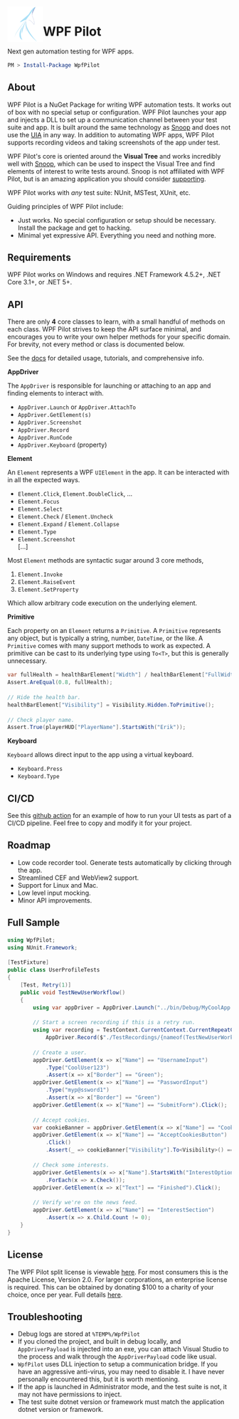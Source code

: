 <img align="left" width="80" height="80" src="logo.png" alt="WPF Pilot logo">

# WPF Pilot

Next gen automation testing for WPF apps.

```powershell
PM > Install-Package WpfPilot
```

## About

WPF Pilot is a NuGet Package for writing WPF automation tests. It works out of box with no special setup or configuration. WPF Pilot launches your app and injects a DLL to set up a communication channel between your test suite and app. It is built around the same technology as [Snoop](https://github.com/snoopwpf/snoopwpf) and does not use the <ins title="Microsoft UI Automation Framework">UIA</ins> in any way. In addition to automating WPF apps, WPF Pilot supports recording videos and taking screenshots of the app under test.

WPF Pilot's core is oriented around the **Visual Tree** and works incredibly well with [Snoop](https://github.com/snoopwpf/snoopwpf), which can be used to inspect the Visual Tree and find elements of interest to write tests around. Snoop is not affiliated with WPF Pilot, but is an amazing application you should consider [supporting](https://github.com/sponsors/batzen).

WPF Pilot works with _any_ test suite: NUnit, MSTest, XUnit, etc.

Guiding principles of WPF Pilot include:

- Just works. No special configuration or setup should be necessary. Install the package and get to hacking.
- Minimal yet expressive API. Everything you need and nothing more.

## Requirements

WPF Pilot works on Windows and requires .NET Framework 4.5.2+, .NET Core 3.1+, or .NET 5+.

## API

There are only **4** core classes to learn, with a small handful of methods on each class. WPF Pilot strives to keep the API surface minimal, and encourages you to write your own helper methods for your specific domain. For brevity, not every method or class is documented below.

See the [docs](https://wpfpilot.dev/docs/tutorial) for detailed usage, tutorials, and comprehensive info.

**AppDriver**

The `AppDriver` is responsible for launching or attaching to an app and finding elements to interact with.

- `AppDriver.Launch` or `AppDriver.AttachTo`
- `AppDriver.GetElement(s)`
- `AppDriver.Screenshot`
- `AppDriver.Record`
- `AppDriver.RunCode`
- `AppDriver.Keyboard` (property)

**Element**

An `Element` represents a WPF `UIElement` in the app. It can be interacted with in all the expected ways.

- `Element.Click`, `Element.DoubleClick`, …
- `Element.Focus`
- `Element.Select`
- `Element.Check` / `Element.Uncheck`
- `Element.Expand` / `Element.Collapse`
- `Element.Type`
- `Element.Screenshot`  
[…]

Most `Element` methods are syntactic sugar around 3 core methods,

1. `Element.Invoke`
1. `Element.RaiseEvent`
1. `Element.SetProperty`

Which allow arbitrary code execution on the underlying element.

**Primitive**

Each property on an `Element` returns a `Primitive`. A `Primitive` represents any object, but is typically a string, number, `DateTime`, or the like. A `Primitive` comes with many support methods to work as expected. A primitive can be cast to its underlying type using `To<T>`, but this is generally unnecessary.

```csharp
var fullHealth = healthBarElement["Width"] / healthBarElement["FullWidth"];
Assert.AreEqual(0.8, fullHealth);

// Hide the health bar.
healthBarElement["Visibility"] = Visibility.Hidden.ToPrimitive();

// Check player name.
Assert.True(playerHUD["PlayerName"].StartsWith("Erik"));
```

**Keyboard**

`Keyboard` allows direct input to the app using a virtual keyboard.

- `Keyboard.Press`
- `Keyboard.Type`

## CI/CD

See this [github action](https://github.com/WPF-Pilot/PaymentCalculator/blob/main/.github/workflows/ui-tests.yml) for an example of how to run your UI tests as part of a CI/CD pipeline. Feel free to copy and modify it for your project.

## Roadmap

- Low code recorder tool. Generate tests automatically by clicking through the app.
- Streamlined CEF and WebView2 support.
- Support for Linux and Mac.
- Low level input mocking.
- Minor API improvements.

## Full Sample

```csharp
using WpfPilot;
using NUnit.Framework;

[TestFixture]
public class UserProfileTests
{
    [Test, Retry(1)]
    public void TestNewUserWorkflow()
    {
        using var appDriver = AppDriver.Launch("../bin/Debug/MyCoolApp.exe");

        // Start a screen recording if this is a retry run.
        using var recording = TestContext.CurrentContext.CurrentRepeatCount > 0 ?
            AppDriver.Record($"./TestRecordings/{nameof(TestNewUserWorkflow)}.mp4") : null;

        // Create a user.
        appDriver.GetElement(x => x["Name"] == "UsernameInput")
            .Type("CoolUser123")
            .Assert(x => x["Border"] == "Green");
        appDriver.GetElement(x => x["Name"] == "PasswordInput")
            .Type("myp@ssword1")
            .Assert(x => x["Border"] == "Green")
        appDriver.GetElement(x => x["Name"] == "SubmitForm").Click();

        // Accept cookies.
        var cookieBanner = appDriver.GetElement(x => x["Name"] == "CookieBanner");
        appDriver.GetElement(x => x["Name"] == "AcceptCookiesButton")
            .Click()
            .Assert(_ => cookieBanner["Visibility"].To<Visibility>() == Visibility.Hidden);

        // Check some interests.
        appDriver.GetElements(x => x["Name"].StartsWith("InterestOption"))
            .ForEach(x => x.Check());
        appDriver.GetElement(x => x["Text"] == "Finished").Click();

        // Verify we're on the news feed.
        appDriver.GetElement(x => x["Name"] == "InterestSection")
            .Assert(x => x.Child.Count != 0);
    }
}
```

## License

The WPF Pilot split license is viewable [here](LICENSE.txt). For most consumers this is the Apache License, Version 2.0. For larger corporations, an enterprise license is required. This can be obtained by donating $100 to a charity of your choice, once per year. Full details [here](https://wpfpilot.dev/pricing).

## Troubleshooting

- Debug logs are stored at `%TEMP%/WpfPilot`
- If you cloned the project, and built in debug locally, and `AppDriverPayload` is injected into an exe, you can attach Visual Studio to the process and walk through the `AppDriverPayload` code like usual.
- `WpfPilot` uses DLL injection to setup a communication bridge. If you have an aggressive anti-virus, you may need to disable it. I have never personally encountered this, but it is worth mentioning.
- If the app is launched in Administrator mode, and the test suite is not, it may not have permissions to inject.
- The test suite dotnet version or framework must match the application dotnet version or framework.
